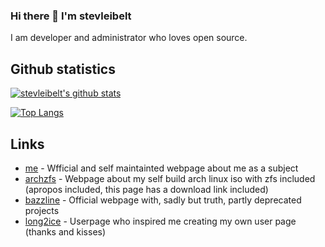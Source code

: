 ### Hi there 👋 I'm stevleibelt

<!--
**stevleibelt/stevleibelt** is a ✨ _special_ ✨ repository because its `README.md` (this file) appears on your GitHub profile.

Here are some ideas to get you started:

- 🔭 I’m currently working on ...
- 🌱 I’m currently learning ...
- 👯 I’m looking to collaborate on ...
- 🤔 I’m looking for help with ...
- 💬 Ask me about ...
- 📫 How to reach me: ...
- 😄 Pronouns: ...
- ⚡ Fun fact: ...
-->

I am developer and administrator who loves open source.

## Github statistics

[![stevleibelt's github stats](https://github-readme-stats.vercel.app/api?username=stevleibelt&show_icons=true)](https://github.com/stevleibelt/stevleibelt)

[![Top Langs](https://github-readme-stats.vercel.app/api/top-langs/?username=stevleibelt&layout=compact&card_width=445)](https://github.com/stevleibelt/stevleibelt)


## Links

* [me](https://stev.leibelt.de/) - Wfficial and self maintainted webpage about me as a subject
* [archzfs](https://archzfs.leibelt.de/) - Webpage about my self build arch linux iso with zfs included (apropos included, this page has a download link included)
* [bazzline](https://bazzline.net/) - Official webpage with, sadly but truth, partly deprecated projects
* [long2ice](https://github.com/long2ice/long2ice/blob/master/README.md) - Userpage who inspired me creating my own user page (thanks and kisses)

